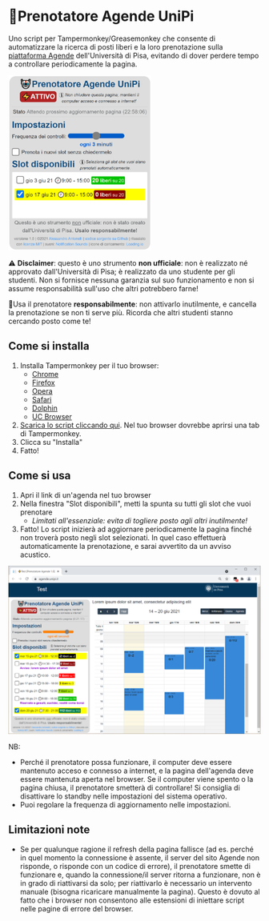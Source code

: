 # 🤖Prenotatore Agende UniPi
Uno script per Tampermonkey/Greasemonkey che consente di automatizzare la ricerca di posti liberi e la loro prenotazione sulla [piattaforma Agende](https://agende.unipi.it/) dell'Università di Pisa, evitando di dover perdere tempo a controllare periodicamente la pagina.

<img src="screenshot/pannello1.png" height="350" />

⚠️ __Disclaimer__: questo è uno strumento __non ufficiale__: non è realizzato né approvato dall'Università di Pisa; è realizzato da uno studente per gli studenti. Non si fornisce nessuna garanzia sul suo funzionamento e non si assume responsabilità sull'uso che altri potrebbero farne!

🙏Usa il prenotatore __responsabilmente__: non attivarlo inutilmente, e cancella la prenotazione se non ti serve più. Ricorda che altri studenti stanno cercando posto come te!

## Come si installa
1. Installa Tampermonkey per il tuo browser:
   * [Chrome](https://tampermonkey.net/?ext=dhdg&browser=chrome)
   * [Firefox](https://tampermonkey.net/?ext=dhdg&browser=firefox)
   * [Opera](https://tampermonkey.net/?ext=dhdg&browser=opera)
   * [Safari](https://tampermonkey.net/?ext=dhdg&browser=safari)
   * [Dolphin](https://tampermonkey.net/?ext=dhdg&browser=dolphin)
   * [UC Browser](https://tampermonkey.net/?ext=dhdg&browser=ucweb)
2. [Scarica lo script cliccando qui](https://github.com/alessandro-antonelli/prenotatore-agende-unipi/raw/main/Prenotatore%20Agende%20UniPi.user.js). Nel tuo browser dovrebbe aprirsi una tab di Tampermonkey.
3. Clicca su "Installa"
4. Fatto!

## Come si usa
1. Apri il link di un'agenda nel tuo browser
2. Nella finestra "Slot disponibili", metti la spunta su tutti gli slot che vuoi prenotare
   * _Limitati all'essenziale: evita di togliere posto agli altri inutilmente!_
4. Fatto! Lo script inizierà ad aggiornare periodicamente la pagina finché non troverà posto negli slot selezionati. In quel caso effettuerà automaticamente la prenotazione, e sarai avvertito da un avviso acustico.

<img src="screenshot/finestra.png" width="600" />

NB:
* Perché il prenotatore possa funzionare, il computer deve essere mantenuto acceso e connesso a internet, e la pagina dell'agenda deve essere mantenuta aperta nel browser. Se il computer viene spento o la pagina chiusa, il prenotatore smetterà di controllare! Si consiglia di disattivare lo standby nelle impostazioni del sistema operativo.
* Puoi regolare la frequenza di aggiornamento nelle impostazioni.

## Limitazioni note
* Se per qualunque ragione il refresh della pagina fallisce (ad es. perché in quel momento la connessione è assente, il server del sito Agende non risponde, o risponde con un codice di errore), il prenotatore smette di funzionare e, quando la connessione/il server ritorna a funzionare, non è in grado di riattivarsi da solo; per riattivarlo è necessario un intervento manuale (bisogna ricaricare manualmente la pagina). Questo è dovuto al fatto che i browser non consentono alle estensioni di iniettare script nelle pagine di errore del browser.